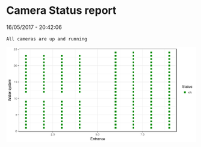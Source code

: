 Camera Status report
================
16/05/2017 - 20:42:06

    All cameras are up and running

![](camreport_files/figure-markdown_github/unnamed-chunk-2-1.png)
